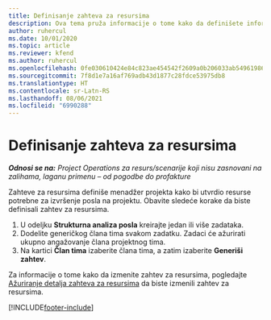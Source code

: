 ```yaml
---
title: Definisanje zahteva za resursima
description: Ova tema pruža informacije o tome kako da definišete informacije zahteva za resursima.
author: ruhercul
ms.date: 10/01/2020
ms.topic: article
ms.reviewer: kfend
ms.author: ruhercul
ms.openlocfilehash: 0fe030610424e84c823ae454542f2609a0b206033ab549619865e2c649cce113
ms.sourcegitcommit: 7f8d1e7a16af769adb43d1877c28fdce53975db8
ms.translationtype: HT
ms.contentlocale: sr-Latn-RS
ms.lasthandoff: 08/06/2021
ms.locfileid: "6990288"
---
```

# <a name="define-resource-requirements"></a>Definisanje zahteva za resursima

_**Odnosi se na:** Project Operations za resurs/scenarije koji nisu zasnovani na zalihama, laganu primenu – od pogodbe do profakture_

Zahteve za resursima definiše menadžer projekta kako bi utvrdio resurse potrebne za izvršenje posla na projektu. Obavite sledeće korake da biste definisali zahtev za resursima.

1.  U odeljku **Strukturna analiza posla** kreirajte jedan ili više zadataka.
2.  Dodelite generičkog člana tima svakom zadatku. Zadaci će ažurirati ukupno angažovanje člana projektnog tima.
3.  Na kartici **Član tima** izaberite člana tima, a zatim izaberite **Generiši zahtev**.

Za informacije o tome kako da izmenite zahtev za resursima, pogledajte [Ažuriranje detalja zahteva za resursima](define-resource-requirements.md) da biste izmenili zahtev za resursima.

[!INCLUDE[footer-include](../includes/footer-banner.md)]
